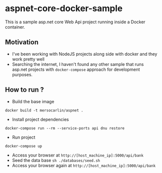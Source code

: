 # aspnet-core-docker-sample

This is a sample asp.net core Web Api project running inside a Docker container.

## Motivation

- I've been working with NodeJS projects along side with docker and they work pretty well
- Searching the internet, I haven't found any other sample that runs asp.net projects with `docker-compose` approach for development purposes.  

## How to run ? 

- Build the base image

```
docker build -t mersocarlin/aspnet .
```

- Install project dependencies

```
docker-compose run --rm --service-ports api dnu restore
```

- Run project

```
docker-compose up
```

- Access your browser at `http://[host_machine_ip]:5000/api/bank`
- Seed the data base `sh ./databases/seed.sh`
- Access your browser again at `http://[host_machine_ip]:5000/api/bank`